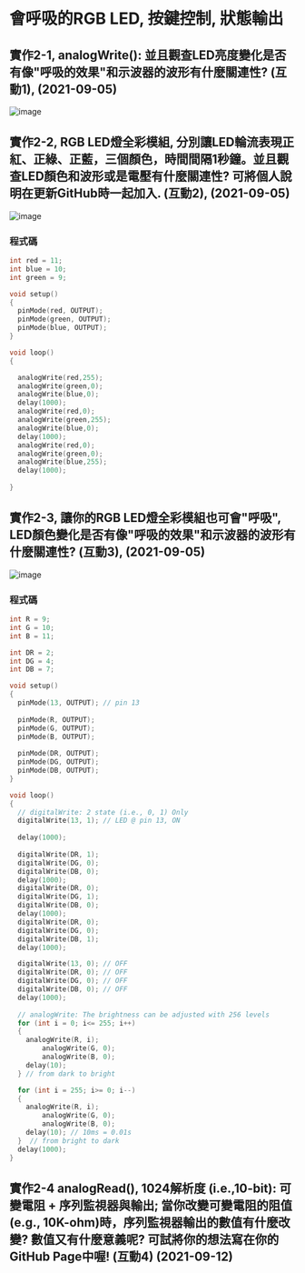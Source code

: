 # 會呼吸的RGB LED,  按鍵控制, 狀態輸出 

## 實作2-1, analogWrite(): 並且觀查LED亮度變化是否有像"呼吸的效果"和示波器的波形有什麼關連性? (互動1), (2021-09-05)
![image](https://user-images.githubusercontent.com/89329256/132114191-d47c63cb-a07b-41d8-a6be-8d4cd34c556b.png)

## 實作2-2, RGB LED燈全彩模組, 分別讓LED輪流表現正紅、正綠、正藍，三個顏色，時間間隔1秒鐘。並且觀查LED顏色和波形或是電壓有什麼關連性? 可將個人說明在更新GitHub時一起加入. (互動2), (2021-09-05)
![image](https://user-images.githubusercontent.com/89329256/132115015-18f6ad55-9864-4e7b-9a6e-94e090c0fffe.png)
### 程式碼
````C
int red = 11;
int blue = 10;
int green = 9;

void setup()
{
  pinMode(red, OUTPUT);
  pinMode(green, OUTPUT);
  pinMode(blue, OUTPUT);
}

void loop()
{

  analogWrite(red,255);
  analogWrite(green,0);
  analogWrite(blue,0);
  delay(1000);
  analogWrite(red,0);
  analogWrite(green,255);
  analogWrite(blue,0);
  delay(1000);
  analogWrite(red,0);
  analogWrite(green,0);
  analogWrite(blue,255);
  delay(1000);
  
}
````
## 實作2-3, 讓你的RGB LED燈全彩模組也可會"呼吸", LED顏色變化是否有像"呼吸的效果"和示波器的波形有什麼關連性? (互動3), (2021-09-05)
![image](https://user-images.githubusercontent.com/89329256/132972048-cacf139f-2b01-4347-b833-a72f44537ca1.png)

### 程式碼
````C
int R = 9;
int G = 10;
int B = 11;

int DR = 2;
int DG = 4;
int DB = 7;

void setup()
{
  pinMode(13, OUTPUT); // pin 13
  
  pinMode(R, OUTPUT);
  pinMode(G, OUTPUT);
  pinMode(B, OUTPUT);  
  
  pinMode(DR, OUTPUT);
  pinMode(DG, OUTPUT);
  pinMode(DB, OUTPUT);   
}

void loop()
{
  // digitalWrite: 2 state (i.e., 0, 1) Only
  digitalWrite(13, 1); // LED @ pin 13, ON
  
  delay(1000); 
  
  digitalWrite(DR, 1);
  digitalWrite(DG, 0);
  digitalWrite(DB, 0);
  delay(1000);
  digitalWrite(DR, 0);
  digitalWrite(DG, 1);
  digitalWrite(DB, 0);  
  delay(1000);
  digitalWrite(DR, 0);
  digitalWrite(DG, 0);
  digitalWrite(DB, 1);  
  delay(1000);

  digitalWrite(13, 0); // OFF
  digitalWrite(DR, 0); // OFF
  digitalWrite(DG, 0); // OFF
  digitalWrite(DB, 0); // OFF  
  delay(1000);
  
  // analogWrite: The brightness can be adjusted with 256 levels
  for (int i = 0; i<= 255; i++)
  {
  	analogWrite(R, i);
		analogWrite(G, 0);
		analogWrite(B, 0);
    delay(10);
  } // from dark to bright 

  for (int i = 255; i>= 0; i--)
  {
  	analogWrite(R, i);
		analogWrite(G, 0);
		analogWrite(B, 0);
    delay(10); // 10ms = 0.01s
  }  // from bright to dark
  delay(1000);
}
````
## 實作2-4 analogRead(), 1024解析度 (i.e.,10-bit): 可變電阻 + 序列監視器與輸出; 當你改變可變電阻的阻值(e.g., 10K-ohm)時，序列監視器輸出的數值有什麼改變? 數值又有什麼意義呢? 可試將你的想法寫在你的GitHub Page中喔! (互動4) (2021-09-12)


